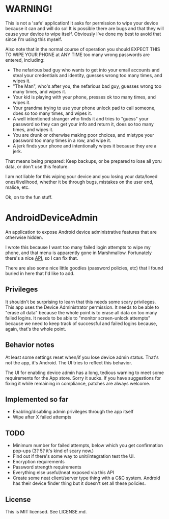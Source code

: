 
# WARNING!
This is not a 'safe' application! It asks for permission to wipe your device because it can and will do so!
It is possible there are bugs and that they will cause your device to wipe itself. Obviously I've done my best to avoid that since I'm using this myself.

Also note that in the normal course of operation you should EXPECT THIS TO WIPE YOUR PHONE at ANY TIME too many wrong passwords are entered, including:
* The nefarious bad guy who wants to get into your email accounts and steal your credentials and identity, guesses wrong too many times, and wipes it.
* "The Man", who's after you, the nefarious bad guy, guesses wrong too many times, and wipes it.
* Your kid is playing with your phone, presses ok too many times, and wipes it.
* Your grandma trying to use your phone unlock pad to call someone, does so too many times, and wipes it.
* A well intentioned stranger who finds it and tries to "guess" your password so they can get your info and return it, does so too many times, and wipes it.
* You are drunk or otherwise making poor choices, and mistype your password too many times in a row, and wipe it.
* A jerk finds your phone and intentionally wipes it because they are a jerk.

That means being prepared: Keep backups, or be prepared to lose all yoru data, or don't use this feature.

I am not liable for this wiping your device and you losing your data/loved ones/livelihood, whether it be through bugs, mistakes on the user end, malice, etc.

Ok, on to the fun stuff.

# AndroidDeviceAdmin
An application to expose Android device administrative features that are otherwise hidden.

I wrote this because I want too many failed login attempts to wipe my phone, and that menu is apparently gone in Marshmallow.
Fortunately there's a nice [API](https://developer.android.com/guide/topics/admin/device-admin.html), so I can fix that.

There are also some nice little goodies (password policies, etc) that I found buried in here that I'd like to add.

## Privileges
It shouldn't be surprising to learn that this needs some scary privileges.
This app uses the Device Administrator permission.
It needs to be able to "erase all data" because the whole point is to erase all data on too many failed logins.
It needs to be able to "monitor screen-unlock attempts" because we need to keep track of successful and failed logins because, again, that's the whole point.

## Behavior notes
At least some settings reset when/if you lose device admin status. That's not the app, it's Android. The UI tries to reflect this behavior.

The UI for enabling device admin has a long, tedious warning to meet some requirements for the App store. Sorry it sucks. If you have suggestions for fixing it while remaining in compliance, patches are always welcome.

## Implemented so far
* Enabling/disabling admin privileges through the app itself
* Wipe after X failed attempts

## TODO
* Minimum number for failed attempts, below which you get confirmation pop-ups (3? 5? it's kind of scary now.)
* Find out if there's some way to unit/integration test the UI.
* Encryption requirements
* Password strength requirements
* Everything else useful/neat exposed via this API
* Create some neat client/server type thing with a C&C system. Android has their device finder thing but it doesn't set all these policies.


## License
This is MIT licensed. See LICENSE.md.
